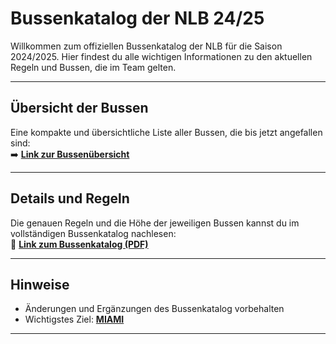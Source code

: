 # Bussenkatalog der NLB 24/25

Willkommen zum offiziellen Bussenkatalog der NLB für die Saison 2024/2025. Hier findest du alle wichtigen Informationen zu den aktuellen Regeln und Bussen, die im Team gelten.  

---

## Übersicht der Bussen

Eine kompakte und übersichtliche Liste aller Bussen, die bis jetzt angefallen sind:  
➡️ [**Link zur Bussenübersicht**](https://bussen-pfadi-nlb.vercel.app)

---

## Details und Regeln

Die genauen Regeln und die Höhe der jeweiligen Bussen kannst du im vollständigen Bussenkatalog nachlesen:  
📄 [**Link zum Bussenkatalog (PDF)**](https://nilstellenbach.github.io/BussenNlb.pdf)

---

## Hinweise

- Änderungen und Ergänzungen des Bussenkatalog vorbehalten
- Wichtigstes Ziel: [**MIAMI**](https://open.spotify.com/wrapped/share/share-8b70a785d6cf4528a555fae66f967075?si=ZJbVkliiT-KzD3PUepH6vg&track-id=6e8Ou0wiqAzIpWb2eSxll8&feature=wrapped)

---
